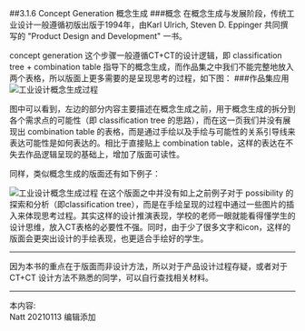 ##3.1.6 Concept Generation 概念生成
###概念
在概念生成与发展阶段，传统工业设计一般遵循初版出版于1994年，由Karl Ulrich, Steven D. Eppinger 共同撰写的 "Product Design and Development" 一书。


concept generation 这个步骤一般遵循CT+CT的设计逻辑，即 classification tree + combination table 指导下的概念生成，而作品集之中我们不能完整地放入两个表格，所以版面上更多需要的是呈现思考的过程，如下图：
###作品集应用
![工业设计概念生成过程](http://kitpic.makebi.net/2021/id_13.jpg)

图中可以看到，左边的部分内容主要描述在概念生成之前，用于概念生成的拆分到各个需求点的可能性（即 classification tree 的思路），而在这一页我们并没有展现出 combination table 的表格，而是通过手绘以及手绘与可能性的关系引导线来表达可能性是如何表达的。相比于直接贴上 combination table，这样的表达在不失去作品逻辑呈现的基础上，增加了版面可读性。

同样，类似概念生成的版面还有如下例子：

![工业设计概念生成过程](http://kitpic.makebi.net/2021/id_14.jpg)
在这个版面之中并没有如上之前例子对于 possibility 的探索和分析（即classification tree），而是在手绘呈现的过程中通过一些图片的插入来体现思考过程。其实这样的设计推演表现，学校的老师一眼就能看得懂学生的设计思维，放入CT表格的必要性不强。同时，由于少了很多文字和icon，这样的版面会更突出设计的手绘表现，也更适合手绘好的学生。

---

因为本书的重点在于版面而非设计方法，所以对于产品设计过程存疑，或者对于 CT+CT 设计方法不熟悉的同学，可以自行查找相关材料。

---
本内容:  
Natt 20210113 编辑添加